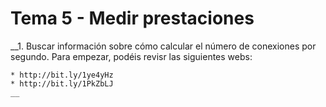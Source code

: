 # Tema 5 - Medir prestaciones

__1. Buscar información sobre cómo calcular el número de conexiones por segundo. Para empezar, podéis revisr las siguientes webs:

	* http://bit.ly/1ye4yHz
	* http://bit.ly/1PkZbLJ
	__

